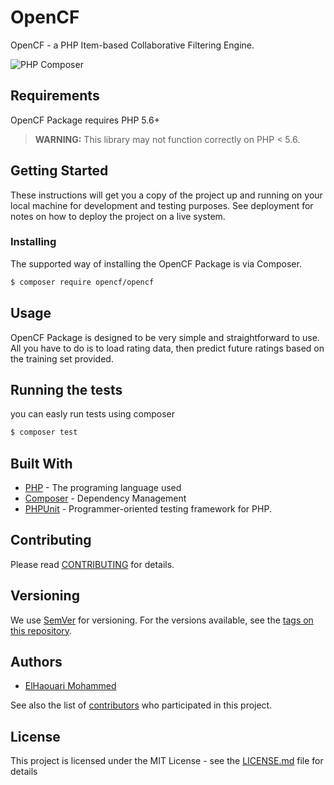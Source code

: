 # OpenCF

OpenCF - a PHP Item-based Collaborative Filtering Engine.

![PHP Composer](https://github.com/phpjuice/opencf/workflows/PHP%20Composer/badge.svg?branch=master)
  
## Requirements
OpenCF Package requires PHP 5.6+
> **WARNING:** This library may not function correctly on PHP < 5.6.

## Getting Started

These instructions will get you a copy of the project up and running on your local machine for development and testing purposes. See deployment for notes on how to deploy the project on a live system.


### Installing

The supported way of installing the OpenCF Package is via Composer.

```sh
$ composer require opencf/opencf
```

## Usage

OpenCF Package is designed to be very simple and straightforward to use. All you have to do is to load rating data, then predict future ratings based on the training set provided.


## Running the tests

you can easly run tests using composer

``` bash
$ composer test
```

## Built With

* [PHP](http://www.php.net) - The programing language used
* [Composer](https://getcomposer.org) - Dependency Management
* [PHPUnit](https://phpunit.de/) - Programmer-oriented testing framework for PHP.

## Contributing

Please read [CONTRIBUTING](https://gitlab.com/opencf/opencf/wikis/) for details.

## Versioning

We use [SemVer](http://semver.org/) for versioning. For the versions available, see the [tags on this repository](https://gitlab.com/opencf/opencf/tags). 

## Authors

- [ElHaouari Mohammed](https://github.com/elhaouari-mohammed)

See also the list of [contributors](https://gitlab.com/opencf/opencf/graphs/master) who participated in this project.

## License
This project is licensed under the MIT License - see the [LICENSE.md](https://gitlab.com/opencf/opencf/blob/master/LICENSE) file for details
